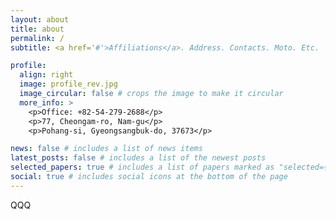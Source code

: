 ```yaml
---
layout: about
title: about
permalink: /
subtitle: <a href='#'>Affiliations</a>. Address. Contacts. Moto. Etc.

profile:
  align: right
  image: profile_rev.jpg
  image_circular: false # crops the image to make it circular
  more_info: >
    <p>Office: +82-54-279-2688</p>
    <p>77, Cheongam-ro, Nam-gu</p>
    <p>Pohang-si, Gyeongsangbuk-do, 37673</p>

news: false # includes a list of news items
latest_posts: false # includes a list of the newest posts
selected_papers: true # includes a list of papers marked as "selected={true}"
social: true # includes social icons at the bottom of the page
---
```


QQQ